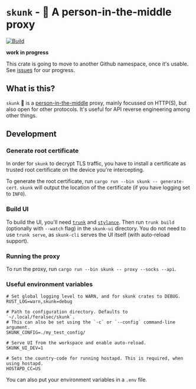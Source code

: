 # `skunk` - 🦨 A person-in-the-middle proxy

[![Build](https://github.com/jgraef/skunk/actions/workflows/build.yaml/badge.svg)](https://github.com/jgraef/skunk/actions/workflows/build.yaml)

**work in progress**

This crate is going to move to another Github namespace, once it's usable. See [issues][2] for our progress.

## What is this?

`skunk` 🦨 is a [person-in-the-middle][1] proxy, mainly focussed on HTTP(S), but also open for other protocols.
It's useful for API reverse engineering among other things.

## Development

### Generate root certificate

In order for `skunk` to decrypt TLS traffic, you have to install a certificate as trusted root certificate on the device you're intercepting.

To generate the root certificate, run `cargo run --bin skunk -- generate-cert`. `skunk` will output the location of the certificate (if you have logging set to `INFO`).

### Build UI

To build the UI, you'll need [`trunk`][3] and [`stylance`][4]. Then run `trunk build` (optionally with `--watch` flag) in the `skunk-ui` directory.
You do not need to use `trunk serve`, as `skunk-cli` serves the UI itself (with auto-reload support).

### Running the proxy

To run the proxy, run `cargo run --bin skunk -- proxy --socks --api`.

### Useful environment variables

```
# Set global logging level to WARN, and for skunk crates to DEBUG.
RUST_LOG=warn,skunk=debug

# Path to configuration directory. Defaults to `~/.local/feralsec/skunk`.
# This can also be set using the `-c` or `--config` command-line argument.
SKUNK_CONFIG=./my_test_config/

# Serve UI from the workspace and enable auto-reload.
SKUNK_UI_DEV=1

# Sets the country-code for running hostapd. This is required, when using hostapd.
HOSTAPD_CC=US
```

You can also put your environment variables in a `.env` file.


[1]: https://en.wikipedia.org/wiki/Man-in-the-middle_attack
[2]: https://github.com/jgraef/skunk/issues
[3]: https://trunkrs.dev/
[4]: https://github.com/basro/stylance-rs
